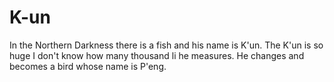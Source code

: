 # K-un
In the Northern Darkness there is a fish and his name is K'un. The K'un is so huge I don't know how many thousand li he measures. He changes and becomes a bird whose name is P'eng.
